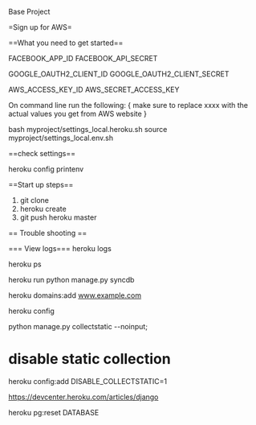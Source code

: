 Base Project

=Sign up for AWS=

==What you need to get started==

FACEBOOK_APP_ID
FACEBOOK_API_SECRET


GOOGLE_OAUTH2_CLIENT_ID
GOOGLE_OAUTH2_CLIENT_SECRET


AWS_ACCESS_KEY_ID
AWS_SECRET_ACCESS_KEY




On command line run the following: { make sure to replace xxxx with the actual values you get from AWS website }

bash myproject/settings_local.heroku.sh
source myproject/settings_local.env.sh

==check settings==

heroku config
printenv


==Start up steps==

1) git clone
2) heroku create
3) git push heroku master



== Trouble shooting ==

=== View logs===
heroku logs

heroku ps

heroku run python manage.py syncdb


heroku domains:add www.example.com

heroku config

python manage.py collectstatic --noinput;

# disable static collection
heroku config:add DISABLE_COLLECTSTATIC=1

https://devcenter.heroku.com/articles/django


heroku pg:reset DATABASE